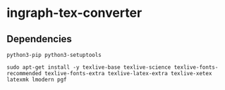 # ingraph-tex-converter

## Dependencies

```
python3-pip python3-setuptools
```

```
sudo apt-get install -y texlive-base texlive-science texlive-fonts-recommended texlive-fonts-extra texlive-latex-extra texlive-xetex latexmk lmodern pgf
```
